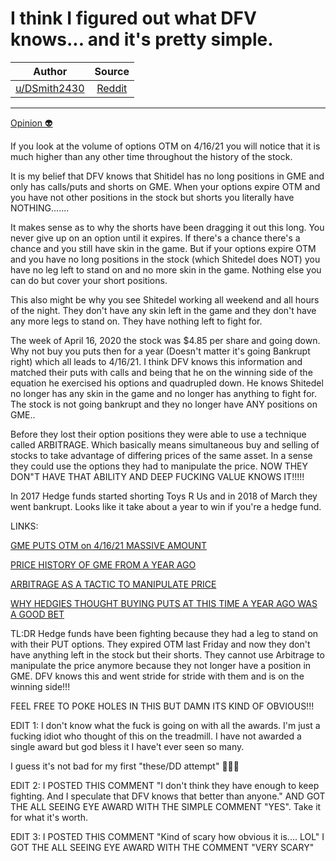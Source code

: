 I think I figured out what DFV knows... and it's pretty simple.
===============================================================

| Author       | Source       | 
| :-------------: |:-------------:|
|  [u/DSmith2430](https://www.reddit.com/user/DSmith2430/)| [Reddit](https://www.reddit.com/r/Superstonk/comments/mtftsq/i_think_i_figured_out_what_dfv_knows_and_its/?utm_source=share&utm_medium=ios_app&utm_name=iossmf) | 

---

[Opinion 👽](https://www.reddit.com/r/Superstonk/search?q=flair_name%3A%22Opinion%20%F0%9F%91%BD%22&restrict_sr=1)

If you look at the volume of options OTM on 4/16/21 you will notice that it is much higher than any other time throughout the history of the stock.

It is my belief that DFV knows that Shitidel has no long positions in GME and only has calls/puts and shorts on GME. When your options expire OTM and you have not other positions in the stock but shorts you literally have NOTHING.......

It makes sense as to why the shorts have been dragging it out this long. You never give up on an option until it expires. If there's a chance there's a chance and you still have skin in the game. But if your options expire OTM and you have no long positions in the stock (which Shitedel does NOT) you have no leg left to stand on and no more skin in the game. Nothing else you can do but cover your short positions.

This also might be why you see Shitedel working all weekend and all hours of the night. They don't have any skin left in the game and they don't have any more legs to stand on. They have nothing left to fight for.

The week of April 16, 2020 the stock was $4.85 per share and going down. Why not buy you puts then for a year (Doesn't matter it's going Bankrupt right) which all leads to 4/16/21. I think DFV knows this information and matched their puts with calls and being that he on the winning side of the equation he exercised his options and quadrupled down. He knows Shitedel no longer has any skin in the game and no longer has anything to fight for. The stock is not going bankrupt and they no longer have ANY positions on GME..

Before they lost their option positions they were able to use a technique called ARBITRAGE. Which basically means simultaneous buy and selling of stocks to take advantage of differing prices of the same asset. In a sense they could use the options they had to manipulate the price. NOW THEY DON"T HAVE THAT ABILITY AND DEEP FUCKING VALUE KNOWS IT!!!!!

In 2017 Hedge funds started shorting Toys R Us and in 2018 of March they went bankrupt. Looks like it take about a year to win if you're a hedge fund.

LINKS:

[GME PUTS OTM on 4/16/21 MASSIVE AMOUNT](https://gme.crazyawesomecompany.com/)

[PRICE HISTORY OF GME FROM A YEAR AGO](https://finance.yahoo.com/quote/GME/history/)

[ARBITRAGE AS A TACTIC TO MANIPULATE PRICE](https://thehedgefundjournal.com/the-options-landscape-for-hedge-funds/)

[WHY HEDGIES THOUGHT BUYING PUTS AT THIS TIME A YEAR AGO WAS A GOOD BET](https://i0.wp.com/slopeofhope.com/wp-content/uploads/2021/01/origpurch.png?ssl=1)

TL:DR Hedge funds have been fighting because they had a leg to stand on with their PUT options. They expired OTM last Friday and now they don't have anything left in the stock but their shorts. They cannot use Arbitrage to manipulate the price anymore because they not longer have a position in GME. DFV knows this and went stride for stride with them and is on the winning side!!!

FEEL FREE TO POKE HOLES IN THIS BUT DAMN ITS KIND OF OBVIOUS!!!

EDIT 1: I don't know what the fuck is going on with all the awards. I'm just a fucking idiot who thought of this on the treadmill. I have not awarded a single award but god bless it I have't ever seen so many.

I guess it's not bad for my first "these/DD attempt" 🤷🏻‍♂️

EDIT 2: I POSTED THIS COMMENT "I don't think they have enough to keep fighting. And I speculate that DFV knows that better than anyone." AND GOT THE ALL SEEING EYE AWARD WITH THE SIMPLE COMMENT "YES". Take it for what it's worth.

EDIT 3: I POSTED THIS COMMENT "Kind of scary how obvious it is.... LOL" I GOT THE ALL SEEING EYE AWARD WITH THE COMMENT "VERY SCARY"
